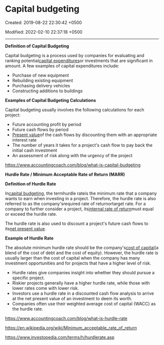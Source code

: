 # Capital budgeting

Created: 2019-08-22 22:30:42 +0500

Modified: 2022-02-10 22:37:18 +0500

---

**Definition of Capital Budgeting**

Capital budgeting is a process used by companies for evaluating and ranking potential[capital expenditures](https://www.accountingcoach.com/blog/what-are-capital-expenditures)or investments that are significant in amount. A few examples of capital expenditures include:
-   Purchase of new equipment
-   Rebuilding existing equipment
-   Purchasing delivery vehicles
-   Constructing additions to buildings



**Examples of Capital Budgeting Calculations**

Capital budgeting usually involves the following calculations for each project:
-   Future accounting profit by period
-   Future cash flows by period
-   [Present value](https://www.accountingcoach.com/blog/what-is-present-value)of the cash flows by discounting them with an appropriate interest rate
-   The number of years it takes for a project's cash flow to pay back the initial cash investment
-   An assessment of risk along with the urgency of the project



<https://www.accountingcoach.com/blog/what-is-capital-budgeting>



**Hurdle Rate / Minimum Acceptable Rate of Return (MARR)**

**Definition of Hurdle Rate**

In[capital budgeting](https://www.accountingcoach.com/blog/what-is-capital-budgeting), the termhurdle rateis the minimum rate that a company wants to earn when investing in a project. Therefore, the hurdle rate is also referred to as the company'srequired rate of returnortarget rate. For a company to further consider a project, its[internal rate of return](https://www.accountingcoach.com/blog/internal-rate-of-return)must equal or exceed the hurdle rate.



The hurdle rate is also used to discount a project's future cash flows to its[net present value](https://www.accountingcoach.com/blog/npv-net-present-value).



**Example of Hurdle Rate**

The absolute minimum hurdle rate should be the company's[cost of capital](https://www.accountingcoach.com/blog/what-is-the-cost-of-capital)(a blend of the cost of debt and the cost of equity). However, the hurdle rate is usually larger than the cost of capital when the company has many investment opportunities and for projects that have a higher level of risk.


-   Hurdle rates give companies insight into whether they should pursue a specific project.
-   Riskier projects generally have a higher hurdle rate, while those with lower rates come with lower risk.
-   Investors use a hurdle rate in a discounted cash flow analysis to arrive at the net present value of an investment to deem its worth.
-   Companies often use their weighted average cost of capital (WACC) as the hurdle rate.



<https://www.accountingcoach.com/blog/what-is-hurdle-rate>

<https://en.wikipedia.org/wiki/Minimum_acceptable_rate_of_return>

<https://www.investopedia.com/terms/h/hurdlerate.asp>
